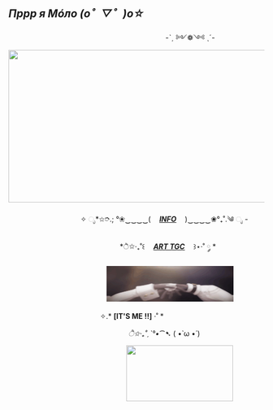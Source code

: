 ## ***Пррр я Мóло (o゜▽゜)o☆***
ㅤㅤㅤㅤㅤㅤㅤㅤㅤㅤㅤㅤㅤㅤㅤㅤㅤㅤㅤㅤㅤㅤㅤㅤ-ˋˏ ༻❁༺ ˎˊ-
<img src="https://github.com/Molohyi4ik/Molohyi4ik/blob/15674e2ab1c470d37d0e3e9b9fb717567a0e5548/d509e10172085f0238247043b29e94a3.gif" width="740" height="300"/>

ㅤㅤㅤㅤㅤㅤㅤㅤㅤㅤㅤ✧ ೃ*✩➮.; °❀‿‿‿‿(ㅤ [***INFO***](https://t.me/mlh4kinfo)ㅤ )‿‿‿‿❀°₊˚.༄ ೃ -

ㅤㅤㅤㅤㅤㅤㅤㅤㅤㅤㅤㅤㅤㅤㅤㅤㅤ*ੈ✩‧₊˚꒰ㅤ [***ART TGC***](https://t.me/mlh4k)ㅤ ꒱⋆·˚ ༘ *


ㅤㅤㅤㅤㅤㅤㅤㅤㅤㅤㅤㅤㅤㅤㅤ<img src="https://github.com/Molohyi4ik/Molohyi4ik/blob/b2e70559ddceb11bfb7a8f158f56566900a1bd85/940d82291866c35ea449fc258aea45ff.gif" width="250" height="70"/>

ㅤㅤㅤㅤㅤㅤㅤㅤㅤㅤㅤㅤㅤㅤ✧.* **[IT'S ME !!]** ·˚ *

ㅤㅤㅤㅤㅤㅤㅤㅤㅤㅤㅤㅤㅤㅤㅤㅤㅤ  ㅤ*ੈ✩‧₊˚ˏˋ°•*⁀➷ ( •̀ ω •́ )

ㅤㅤㅤㅤㅤㅤㅤㅤㅤㅤㅤㅤㅤㅤㅤㅤㅤㅤ<img src="https://github.com/Molohyi4ik/Molohyi4ik/blob/fc05e4ce31812ded473d83844cb477109dc1f59c/%D0%BA%D0%BE%D1%82.gif" width="210" height="110"/>
